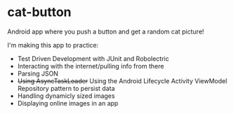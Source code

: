 # cat-button
Android app where you push a button and get a random cat picture!

I'm making this app to practice:
* Test Driven Development with JUnit and Robolectric
* Interacting with the internet/pulling info from there
* Parsing JSON
* ~~Using AsyncTaskLoader~~ Using the Android Lifecycle Activity ViewModel Repository pattern to persist data
* Handling dynamicly sized images
* Displaying online images in an app
